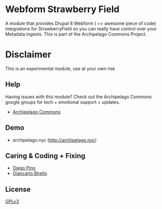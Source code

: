 # Webform Strawberry Field
A module that provides Drupal 8 Webform ( == awesome piece of code) integrations for StrawberryField so you can really have control over your Metadata ingests. This is part of the Archipelago Commons Project.

# Disclaimer
This is an experimental module, use at your own risk 

## Help

Having issues with this module? Check out the Archipelago Commons google groups for tech + emotional support + updates.

* [Archipelago Commons](https://groups.google.com/forum/#!forum/archipelago-commons)

## Demo

* archipelago.nyc (http://archipelago.nyc)

## Caring & Coding + Fixing

* [Diego Pino](https://github.com/DiegoPino)
* [Giancarlo Birello](https://github.com/giancarlobi)

## License

[GPLv3](http://www.gnu.org/licenses/gpl-3.0.txt)

